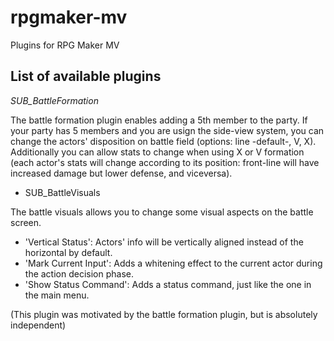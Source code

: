 # rpgmaker-mv
Plugins for RPG Maker MV

## List of available plugins

_SUB_BattleFormation_

The battle formation plugin enables adding a 5th member to the party. If your party has 5 members and you are usign the side-view system, you can change the actors' disposition on battle field (options: line -default-, V, X). Additionally you can allow stats to change when using X or V formation (each actor's stats will change according to its position: front-line will have increased damage but lower defense, and viceversa).

- SUB_BattleVisuals

The battle visuals allows you to change some visual aspects on the battle screen.
- 'Vertical Status': Actors' info will be vertically aligned instead of the horizontal by default.
- 'Mark Current Input': Adds a whitening effect to the current actor during the action decision phase.
- 'Show Status Command': Adds a status command, just like the one in the main menu.

(This plugin was motivated by the battle formation plugin, but is absolutely independent)
